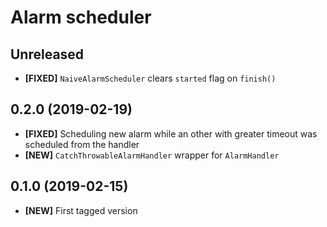 # Alarm scheduler

## Unreleased

* **[FIXED]** `NaiveAlarmScheduler` clears `started` flag on `finish()`

## 0.2.0 (2019-02-19)

* **[FIXED]** Scheduling new alarm while an other with greater timeout was scheduled from the handler
* **[NEW]** `CatchThrowableAlarmHandler` wrapper for `AlarmHandler`

## 0.1.0 (2019-02-15)

* **[NEW]** First tagged version

